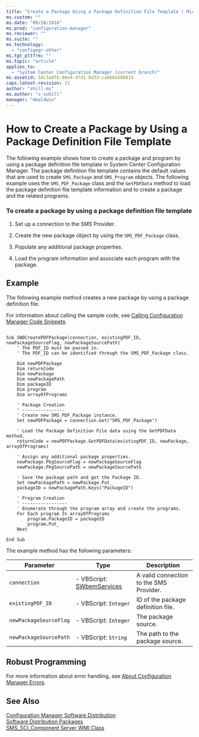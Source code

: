 ```yaml
---
title: "Create a Package Using a Package Definition File Template | Microsoft Docs"
ms.custom: ""
ms.date: "09/20/2016"
ms.prod: "configuration-manager"
ms.reviewer: ""
ms.suite: ""
ms.technology:
  - "configmgr-other"
ms.tgt_pltfrm: ""
ms.topic: "article"
applies_to:
  - "System Center Configuration Manager (current branch)"
ms.assetid: 5dc3adf6-88e4-4fd1-bd33-ca868a586019
caps.latest.revision: 11
author: "shill-ms"
ms.author: "v-suhill"
manager: "mbaldwin"
---
```

# How to Create a Package by Using a Package Definition File Template
The following example shows how to create a package and program by using a package definition file template in System Center Configuration Manager. The package definition file template contains the default values that are used to create `SMS_Package` and `SMS_Program` objects. The following example uses the `SMS_PDF_Package` class and the `GetPDFData` method to load the package definition file template information and to create a package and the related programs.  

### To create a package by using a package definition file template  

1.  Set up a connection to the SMS Provider.  

2.  Create the new package object by using the `SMS_PDF_Package` class.  

3.  Populate any additional package properties.  

4.  Load the program information and associate each program with the package.  

## Example  
 The following example method creates a new package by using a package definition file.  

 For information about calling the sample code, see [Calling Configuration Manager Code Snippets](../../../../develop/core/understand/calling-code-snippets.md).  

```vbs  

Sub SWDCreatePDFPackage(connection, existingPDF_ID, newPackageSourceFlag, newPackageSourcePath)  
    ' The PDF_ID must be passed in.  
    ' The PDF_ID can be identified through the SMS_PDF_Package class.  

    Dim newPDFPackage  
    Dim returnCode  
    Dim newPackage  
    Dim newPackagePath  
    Dim packageID  
    Dim program  
    Dim arrayOfPrograms  

    ' Package Creation  
    ' ----------------       
    ' Create new SMS_PDF_Package instance.  
    Set newPDFPackage = connection.Get("SMS_PDF_Package")  

    ' Load the Package Definition File data using the GetPDFData method.  
    returnCode = newPDFPackage.GetPDFData(existingPDF_ID, newPackage, arrayOfPrograms)  

    ' Assign any additional package properties.  
    newPackage.PkgSourceFlag = newPackageSourceFlag  
    newPackage.PkgSourcePath = newPackageSourcePath  

    ' Save the package path and get the Package ID.  
    Set newPackagePath = newPackage.Put_  
    packageID = newPackagePath.Keys("PackageID")  

    ' Program Creation   
    ' -----------------      
    ' Enumerate through the program array and create the programs.  
    For Each program In arrayOfPrograms  
        program.PackageID = packageID  
        program.Put_  
    Next  

End Sub  
```  

 The example method has the following parameters:  

|Parameter|Type|Description|  
|---------------|----------|-----------------|  
|`connection`|-   VBScript: [SWbemServices](https://msdn.microsoft.com/library/aa393854.aspx)|A valid connection to the SMS Provider.|  
|`existingPDF_ID`|-   VBScript: `Integer`|ID of the package definition file.|  
|`newPackageSourceFlag`|-   VBScript: `Integer`|The package source.|  
|`newPackageSourcePath`|-   VBScript: `String`|The path to the package source.|  

## Robust Programming  
 For more information about error handling, see [About Configuration Manager Errors](../../../../develop/core/understand/about-configuration-manager-errors.md).  

## See Also  
 [Configuration Manager Software Distribution](../../../../develop/core/servers/configure/software-distribution.md)   
 [Software Distribution Packages](../../../../develop/core/servers/configure/software-distribution-packages.md)   
 [SMS_SCI_Component Server WMI Class](../../../../develop/reference/core/servers/configure/sms_sci_component-server-wmi-class.md)
